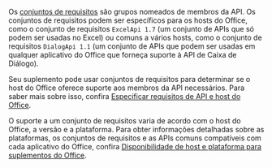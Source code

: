 Os [conjuntos de requisitos](../develop/office-versions-and-requirement-sets.md) são grupos nomeados de membros da API. Os conjuntos de requisitos podem ser específicos para os hosts do Office, como o conjunto de requisitos `ExcelApi 1.7` (um conjunto de APIs que só podem ser usadas no Excel) ou comuns a vários hosts, como o conjunto de requisitos `DialogApi 1.1` (um conjunto de APIs que podem ser usadas em qualquer aplicativo do Office que forneça suporte à API de Caixa de Diálogo).

Seu suplemento pode usar conjuntos de requisitos para determinar se o host do Office oferece suporte aos membros da API necessários. Para saber mais sobre isso, confira [Especificar requisitos de API e host do Office](../develop/specify-office-hosts-and-api-requirements.md).

O suporte a um conjunto de requisitos varia de acordo com o host do Office, a versão e a plataforma. Para obter informações detalhadas sobre as plataformas, os conjuntos de requisitos e as APIs comuns compatíveis com cada aplicativo do Office, confira [Disponibilidade de host e plataforma para suplementos do Office](../overview/office-add-in-availability.md).
